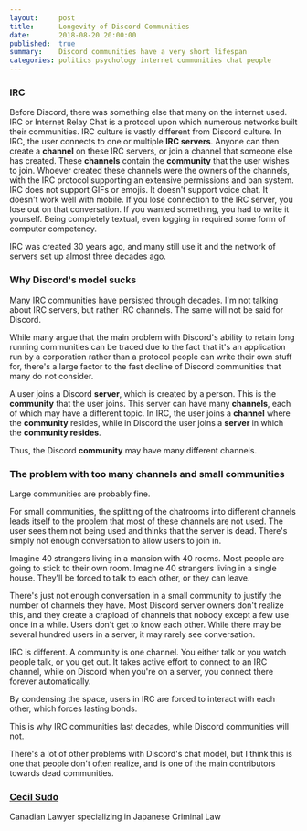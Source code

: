 ```yaml
---
layout:     post
title:      Longevity of Discord Communities
date:       2018-08-20 20:00:00
published:  true
summary:    Discord communities have a very short lifespan
categories: politics psychology internet communities chat people
---
```


### IRC

Before Discord, there was something else that many on the internet used. IRC or Internet Relay Chat is a protocol upon which numerous networks built their communities. IRC culture is vastly different from Discord culture. In IRC, the user connects to one or multiple **IRC servers**. Anyone can then create a **channel** on these IRC servers, or join a channel that someone else has created. These **channels** contain the **community** that the user wishes to join. Whoever created these channels were the owners of the channels, with the IRC protocol supporting an extensive permissions and ban system. IRC does not support GIFs or emojis. It doesn't support voice chat. It doesn't work well with mobile. If you lose connection to the IRC server, you lose out on that conversation. If you wanted something, you had to write it yourself. Being completely textual, even logging in required some form of computer competency.

IRC was created 30 years ago, and many still use it and the network of servers set up almost three decades ago. 

### Why Discord's model sucks

Many IRC communities have persisted through decades. I'm not talking about IRC servers, but rather IRC channels. The same will not be said for Discord.

While many argue that the main problem with Discord's ability to retain long running communities can be traced due to the fact that it's an application run by a corporation rather than a protocol people can write their own stuff for, there's a large factor to the fast decline of Discord communities that many do not consider.

A user joins a Discord **server**, which is created by a person. This is the **community** that the user joins. This server can have many **channels**, each of which may have a different topic. In IRC, the user joins a **channel** where the **community** resides, while in Discord the user joins a **server** in which the **community resides**. 

Thus, the Discord **community** may have many different channels. 

### The problem with too many channels and small communities

Large communities are probably fine. 

For small communities, the splitting of the chatrooms into different channels leads itself to the problem that most of these channels are not used. The user sees them not being used and thinks that the server is dead. There's simply not enough conversation to allow users to join in. 

Imagine 40 strangers living in a mansion with 40 rooms. Most people are going to stick to their own room.
Imagine 40 strangers living in a single house. They'll be forced to talk to each other, or they can leave.

There's just not enough conversation in a small community to justify the number of channels they have. Most Discord server owners don't realize this, and they create a crapload of channels that nobody except a few use once in a while. Users don't get to know each other. While there may be several hundred users in a server, it may rarely see conversation.

IRC is different. A community is one channel. You either talk or you watch people talk, or you get out. It takes active effort to connect to an IRC channel, while on Discord when you're on a server, you connect there forever automatically.

By condensing the space, users in IRC are forced to interact with each other, which forces lasting bonds. 

This is why IRC communities last decades, while Discord communities will not. 

There's a lot of other problems with Discord's chat model, but I think this is one that people don't often realize, and is one of the main contributors towards dead communities. 

### [Cecil Sudo](https://medium.com/@sudo_seshiru)

Canadian Lawyer specializing in Japanese Criminal Law
